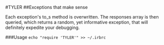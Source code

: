 #TYLER
##Exceptions that make sense

Each exception's to_s method is overwritten.  The responses array is then queried, which returns a random, yet informative exception, that will definitely expedite your debugging.

###Usage
`echo "require 'TYLER'" >> ~/.irbrc`

